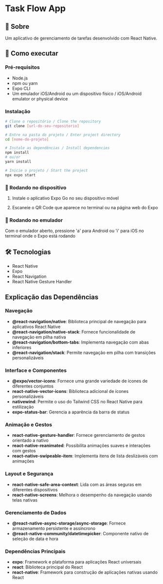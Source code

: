 # Task Flow App

## 📱 Sobre

Um aplicativo de gerenciamento de tarefas desenvolvido com React Native.

## 🚀 Como executar

### Pré-requisitos

- Node.js
- npm ou yarn
- Expo CLI
- Um emulador iOS/Android ou um dispositivo físico / iOS/Android emulator or physical device

### Instalação

```bash
# Clone o repositório / Clone the repository
git clone [url-do-seu-repositorio]

# Entre na pasta do projeto / Enter project directory
cd [nome-do-projeto]

# Instale as dependências / Install dependencies
npm install
# ou/or
yarn install

# Inicie o projeto / Start the project
npx expo start
```

### 📱 Rodando no dispositivo
1. Instale o aplicativo Expo Go no seu dispositivo móvel

2. Escaneie o QR Code que aparece no terminal ou na página web do Expo

### 🔧 Rodando no emulador

Com o emulador aberto, pressione 'a' para Android ou 'i' para iOS no terminal onde o Expo está rodando


## 🛠️ Tecnologias

- React Native
- Expo
- React Navigation
- React Native Gesture Handler

## Explicação das Dependências

### Navegação
- **@react-navigation/native**: Biblioteca principal de navegação para aplicativos React Native
- **@react-navigation/native-stack**: Fornece funcionalidade de navegação em pilha nativa
- **@react-navigation/bottom-tabs**: Implementa navegação com abas inferiores
- **@react-navigation/stack**: Permite navegação em pilha com transições personalizáveis

### Interface e Componentes
- **@expo/vector-icons**: Fornece uma grande variedade de ícones de diferentes conjuntos
- **react-native-vector-icons**: Biblioteca adicional de ícones personalizáveis
- **nativewind**: Permite o uso do Tailwind CSS no React Native para estilização
- **expo-status-bar**: Gerencia a aparência da barra de status

### Animação e Gestos
- **react-native-gesture-handler**: Fornece gerenciamento de gestos orientado a nativo
- **react-native-reanimated**: Possibilita animações suaves e interações com gestos
- **react-native-swipeable-item**: Implementa itens de lista deslizáveis com animações

### Layout e Segurança
- **react-native-safe-area-context**: Lida com as áreas seguras em diferentes dispositivos
- **react-native-screens**: Melhora o desempenho da navegação usando telas nativas

### Gerenciamento de Dados
- **@react-native-async-storage/async-storage**: Fornece armazenamento persistente e assíncrono
- **@react-native-community/datetimepicker**: Componente nativo de seleção de data e hora

### Dependências Principais
- **expo**: Framework e plataforma para aplicações React universais
- **react**: Biblioteca principal do React
- **react-native**: Framework para construção de aplicações nativas usando React